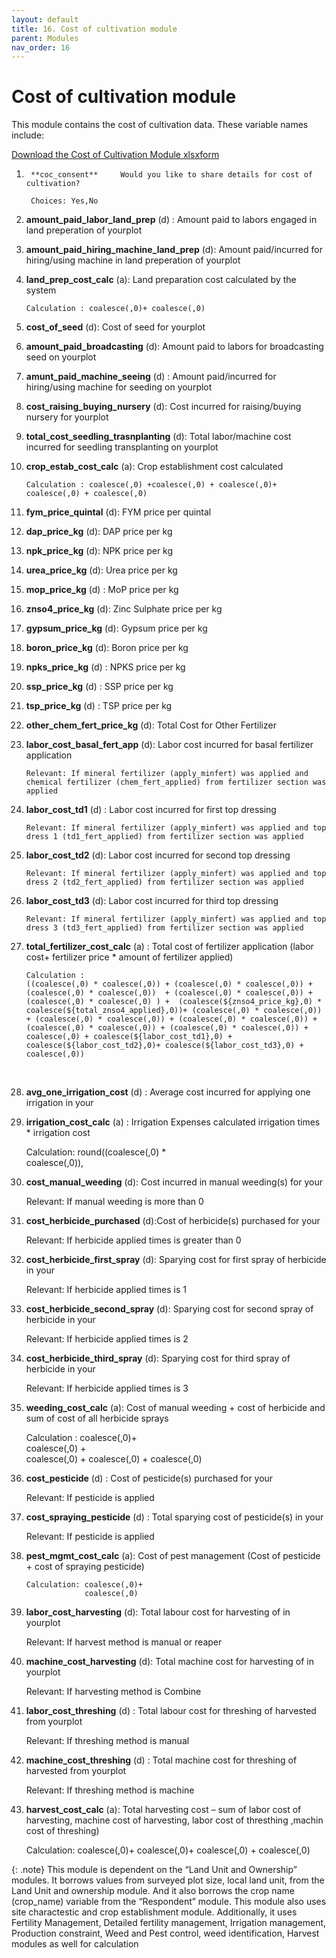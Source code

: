 ```yaml
---
layout: default
title: 16. Cost of cultivation module
parent: Modules
nav_order: 16
---
```


# Cost of cultivation module

This module contains the cost of cultivation data. These variable names include:

<a href="../Modules/df_cost_cult.xlsx" download> Download the Cost of Cultivation Module xlsxform </a>



1.      **coc_consent**     Would you like to share details for cost of cultivation?        

        Choices: Yes,No

2.  **amount_paid_labor_land_prep** (d) : Amount paid to labors engaged in land preperation of yourplot

3.  **amount_paid_hiring_machine_land_prep** (d):  Amount paid/incurred for hiring/using machine in land preperation of yourplot

4.  **land_prep_cost_calc** (a):  Land preparation cost calculated by the system

        Calculation : coalesce(,0)+ coalesce(,0)

5.  **cost_of_seed** (d): Cost of seed for yourplot

6.  **amount_paid_broadcasting** (d): Amount paid to labors for broadcasting seed on yourplot

7.  **amunt_paid_machine_seeing** (d) : Amount paid/incurred for hiring/using machine for seeding on yourplot

8.  **cost_raising_buying_nursery** (d): Cost incurred for raising/buying nursery for yourplot

9.  **total_cost_seedling_trasnplanting** (d): Total labor/machine cost incurred for seedling transplanting on yourplot


10. **crop_estab_cost_calc**    (a): Crop establishment cost calculated

        Calculation : coalesce(,0) +coalesce(,0) + coalesce(,0)+ coalesce(,0) + coalesce(,0)

11. **fym_price_quintal** (d):  FYM price per quintal

12. **dap_price_kg** (d): DAP price per kg

13. **npk_price_kg** (d): NPK price per kg

14. **urea_price_kg** (d): Urea price per kg

15. **mop_price_kg**     (d) : MoP price per kg

16. **znso4_price_kg** (d): Zinc Sulphate price per kg

17. **gypsum_price_kg** (d):    Gypsum price per kg

18. **boron_price_kg** (d):     Boron price per kg

19. **npks_price_kg** (d) : NPKS price per kg

20. **ssp_price_kg** (d) : SSP price per kg

21. **tsp_price_kg** (d) : TSP price per kg

22. **other_chem_fert_price_kg** (d):   Total Cost for Other Fertilizer

23. **labor_cost_basal_fert_app** (d):  Labor cost incurred for basal fertilizer application

        Relevant: If mineral fertilizer (apply_minfert) was applied and chemical fertilizer (chem_fert_applied) from fertilizer section was applied

24. **labor_cost_td1** (d) : Labor cost incurred for first top dressing

        Relevant: If mineral fertilizer (apply_minfert) was applied and top dress 1 (td1_fert_applied) from fertilizer section was applied

25. **labor_cost_td2** (d):  Labor cost incurred for second top dressing

        Relevant: If mineral fertilizer (apply_minfert) was applied and top dress 2 (td2_fert_applied) from fertilizer section was applied


26. **labor_cost_td3** (d):  Labor cost incurred for third top dressing

        Relevant: If mineral fertilizer (apply_minfert) was applied and top dress 3 (td3_fert_applied) from fertilizer section was applied

27. **total_fertilizer_cost_calc** (a) : Total cost of fertilizer application (labor  cost+ fertilizer price * amount of fertilizer applied) 

        Calculation : 
        ((coalesce(,0) * coalesce(,0)) + (coalesce(,0) * coalesce(,0)) + (coalesce(,0) * coalesce(,0))  + (coalesce(,0) * coalesce(,0)) +  (coalesce(,0) * coalesce(,0) ) +  (coalesce(${znso4_price_kg},0) * coalesce(${total_znso4_applied},0))+ (coalesce(,0) * coalesce(,0)) + (coalesce(,0) * coalesce(,0)) + (coalesce(,0) * coalesce(,0)) + (coalesce(,0) * coalesce(,0)) + (coalesce(,0) * coalesce(,0)) + coalesce(,0) + coalesce(${labor_cost_td1},0) + coalesce(${labor_cost_td2},0)+ coalesce(${labor_cost_td3},0) + coalesce(,0))
 

28. **avg_one_irrigation_cost** (d) : Average cost incurred for applying one irrigation in your

29. **irrigation_cost_calc** (a) : Irrigation Expenses calculated irrigation times * irrigation cost

    Calculation: round((coalesce(,0) *           
                 coalesce(,0)), 

30. **cost_manual_weeding** (d): Cost incurred in manual weeding(s) for your

    Relevant: If manual weeding is more than 0

31. **cost_herbicide_purchased** (d):Cost of herbicide(s) purchased for your

    Relevant: If herbicide applied times is greater than 0

    
32. **cost_herbicide_first_spray** (d):  Sparying cost for first spray of herbicide in your

    Relevant: If herbicide applied times is 1


33. **cost_herbicide_second_spray** (d):  Sparying cost for second spray of herbicide in your

    Relevant: If herbicide applied times is 2

    
34. **cost_herbicide_third_spray** (d): Sparying cost for third spray of herbicide in your

    Relevant: If herbicide applied times is 3


35. **weeding_cost_calc** (a):  Cost of manual weeding + cost of herbicide and sum of cost of all herbicide sprays

    Calculation : coalesce(,0)+             
                  coalesce(,0) +                
                  coalesce(,0) + 
                 coalesce(,0) + 
                 coalesce(,0)


36. **cost_pesticide** (d) : Cost of pesticide(s) purchased for your
    
    Relevant: If pesticide is applied

37. **cost_spraying_pesticide** (d) :   Total sparying cost of pesticide(s) in your

    Relevant: If pesticide is applied

38. **pest_mgmt_cost_calc** (a): Cost of pest management (Cost of pesticide + cost of spraying pesticide) 

        Calculation: coalesce(,0)+ 
                     coalesce(,0)

39. **labor_cost_harvesting** (d):  Total labour cost for harvesting of  in yourplot

    Relevant:  If harvest method is manual or reaper

40. **machine_cost_harvesting** (d):  Total machine cost for harvesting of  in yourplot

    Relevant: If harvesting method is Combine

41. **labor_cost_threshing** (d) : Total labour cost for threshing of  harvested from yourplot

    Relevant: If threshing method is manual

42. **machine_cost_threshing** (d)  : Total machine cost for threshing of  harvested from yourplot

    Relevant: If threshing method is machine

43. **harvest_cost_calc** (a):  Total harvesting cost – sum of labor cost of harvesting, machine cost of harvesting, labor cost of thresthing ,machin cost of threshing)

    Calculation: coalesce(,0)+ 
                    coalesce(,0)+ 
                   coalesce(,0) + 
                   coalesce(,0)

{: .note}
This module is dependent on the “Land Unit and Ownership” modules. It borrows values from surveyed plot size, local land unit, from the Land Unit and ownership module. And it also borrows the crop name (crop_name) variable from the “Respondent” module. This module also uses site charactestic and crop establishment module. Additionally, it uses Fertility Management, Detailed fertility management, Irrigation management, Production constraint, Weed and Pest control, weed identification, Harvest modules as well for calculation 

